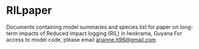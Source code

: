 # RILpaper
Documents containing model summaries and species list for paper on long-term impacts of Reduced impact logging (RIL) in Iwokrama, Guyana
For access to model code, please email arianne.h96@gmail.com

